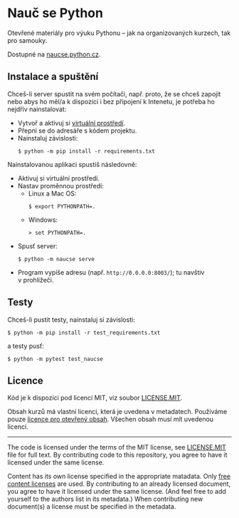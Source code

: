 # Nauč se Python

Otevřené materiály pro výuku Pythonu – jak na organizovaných kurzech,
tak pro samouky.

Dostupné na [naucse.python.cz](http://naucse.python.cz).


## Instalace a spuštění

Chceš-li server spustit na svém počítači, např. proto, že se chceš zapojit
nebo abys ho měl/a k dispozici i bez připojení k Intenetu, je potřeba ho
nejdřív nainstalovat:

* Vytvoř a aktivuj si [virtuální prostředí](http://naucse.python.cz/lessons/beginners/install/).
* Přepni se do adresáře s kódem projektu.
* Nainstaluj závislosti:
   ```console
   $ python -m pip install -r requirements.txt
   ```

Nainstalovanou aplikaci spustíš následovně:

* Aktivuj si virtuální prostředí.
* Nastav proměnnou prostředí:
  * Linux a Mac OS:
    ```console
    $ export PYTHONPATH=.
    ```
  * Windows:
    ```console
    > set PYTHONPATH=.
    ```
* Spusť server:
  ```console
  $ python -m naucse serve
  ```
* Program vypíše adresu (např. `http://0.0.0.0:8003/`); tu navštiv v prohlížeči.


## Testy

Chceš-li pustit testy, nainstaluj si závislosti:

```console
$ python -m pip install -r test_requirements.txt
```

a testy pusť:

```console
$ python -m pytest test_naucse
```


## Licence

Kód je k dispozici pod licencí MIT, viz soubor [LICENSE.MIT].

Obsah kurzů má vlastní licenci, která je uvedena v metadatech.
Používáme pouze [licence pro otevřený obsah][free content licenses].
Všechen obsah musí mít uvedenou licenci.

---

The code is licensed under the terms of the MIT license, see [LICENSE.MIT] file
for full text. By contributing code to this repository, you agree to have it
licensed under the same license.

Content has its own license specified in the appropriate matadata.
Only [free content licenses] are used. By contributing to an already licensed
document, you agree to have it licensed under the same license.
(And feel free to add yourself to the authors list in its metadata.)
When contributing new document(s) a license must be specified in the metadata.

[LICENSE.MIT]: https://github.com/pyvec/naucse.python.cz/blob/master/LICENSE.MIT
[free content licenses]: https://en.wikipedia.org/wiki/List_of_free_content_licenses
